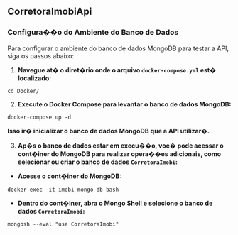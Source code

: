 ## CorretoraImobiApi

### Configura��o do Ambiente do Banco de Dados
Para configurar o ambiente do banco de dados MongoDB para testar a API, siga os passos abaixo:

1. **Navegue at� o diret�rio onde o arquivo `docker-compose.yml` est� localizado:**
```
cd Docker/
```

2. **Execute o Docker Compose para levantar o banco de dados MongoDB:**
```
docker-compose up -d
```

**Isso ir� inicializar o banco de dados MongoDB que a API utilizar�.**

3. **Ap�s o banco de dados estar em execu��o, voc� pode acessar o cont�iner do MongoDB para realizar opera��es adicionais, como selecionar ou criar o banco de dados `CorretoraImobi`:**

- **Acesse o cont�iner do MongoDB:**
```
docker exec -it imobi-mongo-db bash
```

- **Dentro do cont�iner, abra o Mongo Shell e selecione o banco de dados `CorretoraImobi`:**
```
mongosh --eval "use CorretoraImobi"
```